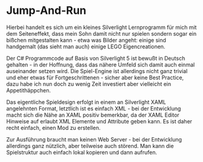 Jump-And-Run
============

Hierbei handelt es sich um ein kleines Silverlight Lernprogramm für mich mit dem Seiteneffekt,
dass mein Sohn damit nicht nur spielen sondern sogar ein bißchen mitgestalten kann - etwa was
Bilder angeht: einige sind handgemalt (das sieht man auch) einige LEGO Eigencreationen. 

Der C# Programmcode auf Basis von Silverlight 5 ist bewußt in Deutsch gehalten - in der Hoffnung,
dass das nähere Umfeld sich damit auch einmal auseinander setzen wird. Die Spiel-Engine ist 
allerdings nicht ganz trivial und eher etwas für Fortgeschrittenen - sicher aber keine Best 
Practice, dazu habe ich nun doch zu wenig Zeit investiert aber vielleicht ein Appetithäppchen.

Das eigentliche Spieldesign erfolgt in einem an Silverlight XAML angelehnten Format, letztlich
ist es einfach XML - bei der Entwicklung macht sich die Nähe an XAML positiv bemerkbar, da der
XAML Editor Hinweise auf erlaubt XML Elemente und Attribute geben kann. Es ist daher recht einfach,
einen Mod zu erstellen.

Zur Ausführung braucht man keinen Web Server - bei der Entwicklung allerdings ganz nützlich, aber
teilweise auch störend. Man kann die Spielstruktur auch einfach lokal kopieren und dann aufrufen.
